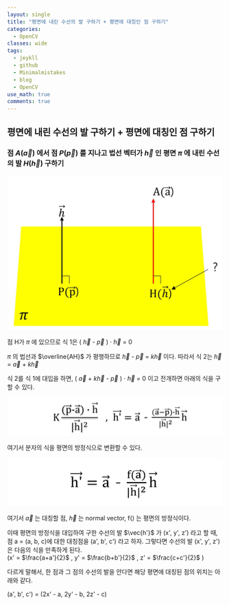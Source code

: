 ```yaml
---
layout: single
title: "평면에 내린 수선의 발 구하기 + 평면에 대칭인 점 구하기"
categories:
  - OpenCV
classes: wide
tags:
  - jeykll
  - github
  - Minimalmistakes
  - blog
  - OpenCV
use_math: true
comments: true
---
```


## 평면에 내린 수선의 발 구하기 + 평면에 대칭인 점 구하기

### 점 $A(\vec{a})$ 에서 점 $P(\vec{p})$ 를 지나고 법선 벡터가 $\vec{h}$ 인 평면 $\pi$ 에 내린 수선의 발 $H(\vec{h})$ 구하기  

<p align="center"><img src="/img/foot_of_perpendicular_1.jpg"></p>  

점 H가 $\pi$ 에 있으므로 식 1은 ( $\vec{h}$ - $\vec{p}$ ) $\cdot$ $\vec{h}$ = $0$  

$\pi$ 의 법선과 $\overline{AH}$ 가 평행하므로 $\vec{h}$ - $\vec{p}$ = $k\vec{h}$ 이다. 따라서 식 2는 $\vec{h}$ = $\vec{a}$ + $k\vec{h}$  

식 2를 식 1에 대입을 하면, ( $\vec{a}$ + $k\vec{h}$ - $\vec{p}$ ) $\cdot$ $\vec{h}$ = $0$ 이고 전개하면 아래의 식을 구할 수 있다.  

<p align="center"><img src="/img/foot_of_perpendicular_2.jpg"></p>  

여기서 분자의 식을 평면의 방정식으로 변환할 수 있다.  

<p align="center"><img src="/img/foot_of_perpendicular_3.jpg"></p>  

여기서 $\vec{a}$ 는 대칭할 점, $\vec{h}$ 는 normal vector, f() 는 평면의 방정식이다.

이때 평면의 방정식을 대입하여 구한 수선의 발 $\vec{h'}$ 가 (x', y', z') 라고 할 때, 점 a = (a, b, c)에 대한 대칭점을 (a', b', c') 라고 하자. 그렇다면 수선의 발 (x', y', z') 은 다음의 식을 만족하게 된다.  
 (x' = $\frac{a+a'}{2}$ , y' = $\frac{b+b'}{2}$ , z' = $\frac{c+c'}{2}$ )  

다르게 말해서, 한 점과 그 점의 수선의 발을 안다면 해당 평면에 대칭된 점의 위치는 아래와 같다.  

(a', b', c') = (2x' - a, 2y' - b, 2z' - c)  
